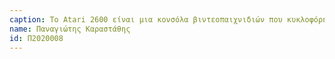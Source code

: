 ```yaml
---
caption: Το Atari 2600 είναι μια κονσόλα βιντεοπαιχνιδιών που κυκλοφόρησε το 1977 από την εταιρεία Atari Inc. Ήταν μια από τις πρώτες κονσόλες βιντεοπαιχνιδιών που έγιναν ευρέως διαδεδομένες και συνέβαλε στη δημιουργία της βιομηχανίας των βιντεοπαιχνιδιών όπως την ξέρουμε σήμερα. Προσέφερε μια μεγάλη ποικιλία βιντεοπαιχνιδιών στους χρήστες της (Space Invaders, Pac-Man Pitfall). Η σημαντικότητα του έγκειται στην δυνατότητά του να αλλάξει το παιχνίδι μέσω αλλαγών στη συσκευή που χρησιμοποιούσε. Αυτό σήμαινε ότι οι προγραμματιστές μπορούσαν να δημιουργήσουν νέα παιχνίδια και να τα κυκλοφορήσουν σε κασέτες για το Atari 2600, κάτι που άνοιξε τον δρόμο για πολλούς ανεξάρτητους προγραμματιστές να δημιουργήσουν δικά τους παιχνίδια. Η αλλαγή αυτή μετέφερε την αλληλεπίδραση των ανθρώπων με τα βιντεοπαιχνίδια σε νέα βάση. Πλέον οι παίκτες δεν ήταν περιορισμένοι σε ένα μόνο παιχνίδι αλλά μπορούσαν να ανταλλάξουν κασέτες και να δοκιμάσουν νέα παιχνίδια. Αυτό οδήγησε σε μια αναβάθμιση της εμπειρίας του παίκτη και στη δημιουργία ενός κοινωνικού περιβάλλοντος γύρω από τα βιντεοπαιχνίδια. Επιπλέον, το Atari 2600 επηρέασε την εξέλιξη των γραφικών στα βιντεοπαιχνίδια. Οι γραφικοί που χρησιμοποιούνταν στο Atari 2600 ήταν πολύ απλοί και βασίζονταν σε blocky pixels, αλλά αυτό απέδειξε ότι είναι επιτυχημένο στις πωλήσεις και οδήγησε στην ανάπτυξη περισσότερων παιχνιδιών με αυτό το στυλ γραφικών. Η επίδραση του Atari 2600 ήταν καθοριστική για την βιομηχανία των βιντεοπαιχνιδιών και άνοιξε τον δρόμο για περισσότερες κονσόλες και παιχνίδια στο μέλλον.
name: Παναγιώτης Καραστάθης
id: Π2020008
---
```




